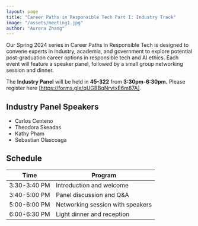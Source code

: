```yaml
---
layout: page
title: "Career Paths in Responsible Tech Part I: Industry Track"
image: "/assets/meeting1.jpg"
author: "Aurora Zhang"
---
```



Our Spring 2024 series in Career Paths in Responsible Tech is designed to convene experts in industry, academia, and government to explore potential post-graduation career options in responsible tech and AI ethics. Each event will 
feature a speaker panel, followed by a small group networking session and dinner. 

The **Industry Panel** will be held in **45-322** from **3:30pm-6:30pm.** Please register here [https://forms.gle/qUGBBqNrvtxE6m87A].

## Industry Panel Speakers
* Carlos Centeno
* Theodora Skeadas
* Kathy Pham
* Sebastian Olascoaga


## Schedule


|Time|Program|
|---|---|
|3:30-3:40 PM|Introduction and welcome|
|3:40-5:00 PM|Panel discussion and Q&A|
|5:00-6:00 PM|Networking session with speakers|
|6:00-6:30 PM|Light dinner and reception|


